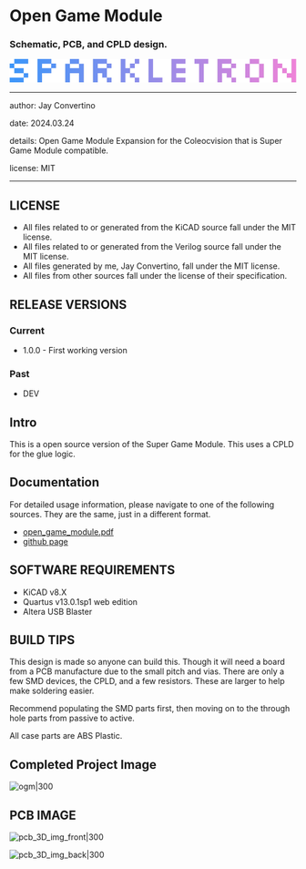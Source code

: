 # Open Game Module
### Schematic, PCB, and CPLD design.

![image](docs/manual/img/SPARKLETRON.png)

---

  author: Jay Convertino

  date: 2024.03.24

  details: Open Game Module Expansion for the Coleocvision that is Super Game Module compatible.

  license: MIT

---

## LICENSE
  - All files related to or generated from the KiCAD source fall under the MIT license.
  - All files related to or generated from the Verilog source fall under the MIT license.
  - All files generated by me, Jay Convertino, fall under the MIT license.
  - All files from other sources fall under the license of their specification.

## RELEASE VERSIONS
### Current
  - 1.0.0 - First working version

### Past
  - DEV

## Intro
  This is a open source version of the Super Game Module. This uses a CPLD for the glue logic.

## Documentation
  For detailed usage information, please navigate to one of the following sources. They are the same, just in a different format.
  - [open_game_module.pdf](docs/manual/open_game_module.pdf)
  - [github page](https://sparkletron.github.io/open_game_module/)


## SOFTWARE REQUIREMENTS
  - KiCAD v8.X
  - Quartus v13.0.1sp1 web edition
  - Altera USB Blaster

## BUILD TIPS
  This design is made so anyone can build this. Though it will need a board from a PCB manufacture due to the small pitch and
  vias. There are only a few SMD devices, the CPLD, and a few resistors. These are larger to help make soldering easier.

  Recommend populating the SMD parts first, then moving on to the through hole parts from passive to active.

  All case parts are ABS Plastic.

## Completed Project Image

![ogm|300](docs/manual/img/case/ogm.jpg)

## PCB IMAGE

![pcb_3D_img_front|300](docs/manual/img/3D/ogm_front.jpg)

![pcb_3D_img_back|300](docs/manual/img/3D/ogm_back.jpg)
